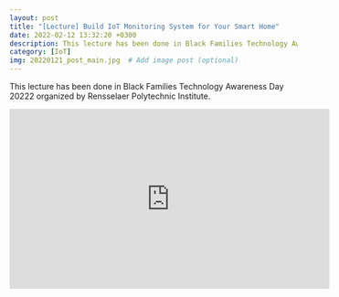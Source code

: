```yaml
---
layout: post
title: "[Lecture] Build IoT Monitoring System for Your Smart Home"
date: 2022-02-12 13:32:20 +0300
description: This lecture has been done in Black Families Technology Awareness Day 20222 organized by Rensselaer Polytechnic Institute # Add post description (optional)
category: [IoT]
img: 20220121_post_main.jpg  # Add image post (optional)
---
```

This lecture has been done in Black Families Technology Awareness Day 20222 organized by Rensselaer Polytechnic Institute.

<iframe width="560" height="315" src="https://www.youtube.com/embed/ow9dznWaEQw" title="Build IoT Monitoring System for Your Smart Home" frameborder="0" allow="accelerometer; autoplay; clipboard-write; encrypted-media; gyroscope; picture-in-picture" allowfullscreen></iframe>
